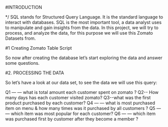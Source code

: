 #INTRODUCTION

*/
SQL stands for Structured Query Language.
It is the standard language to interact with databases. SQL is the most important tool,
a data analyst uses to manipulate and gain insights from the data. In this project, we will try to process,
and analyze the data, for this purpose we will use this Zomato Datasets from.

#1 Creating Zomato Table Script

So now after creating the database let’s start exploring the data and answer some questions.

#2. PROCESSING THE DATA

So let’s have a look at our data set, to see the data we will use this query:

Q1 — — what is total amount each customer spent on zomato ?
Q2-- How many days has each customer visited zomato?
Q3--what was the first product purchased by each customer?
Q4 — — what is most purchased item on menu & how many times was it purchased by all customers ?
Q5 — — which item was most popular for each customer?
Q6 — — which item was purchased first by customer after they become a member ?
